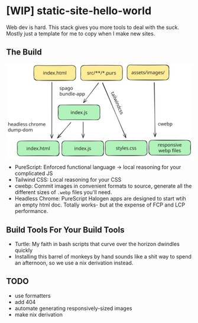# [WIP] static-site-hello-world
Web dev is hard. This stack gives you more tools to deal with the suck. Mostly just a template for me to copy when I make new sites.

## The Build

![](build-diagram.svg)

- PureScript: Enforced functional language -> local reasoning for your complicated JS
- Tailwind CSS: Local reasoning for your CSS
- cwebp: Commit images in convenient formats to source, generate all the different sizes of `.webp` files you'll need. 
- Headless Chrome: PureScript Halogen apps are designed to start wtih an empty html doc. Totally works- but at the expense of FCP and LCP performance.

## Build Tools For Your Build Tools

- Turtle: My faith in bash scripts that curve over the horizon dwindles quickly
- Installing this barrel of monkeys by hand sounds like a shit way to spend an afternoon, so we use a nix derivation instead.

## TODO
- use formatters
- add 404
- automate generating responsively-sized images
- make nix derivation
